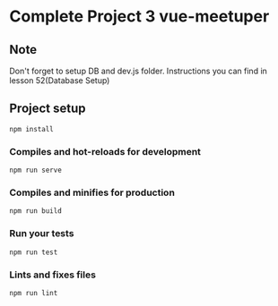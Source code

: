 # Complete Project 3 vue-meetuper

## Note

Don't forget to setup DB and dev.js folder. Instructions you can find in lesson 52(Database Setup)


## Project setup
```
npm install
```

### Compiles and hot-reloads for development
```
npm run serve
```

### Compiles and minifies for production
```
npm run build
```

### Run your tests
```
npm run test
```

### Lints and fixes files
```
npm run lint
```

